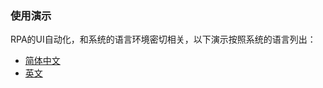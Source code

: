### 使用演示

RPA的UI自动化，和系统的语言环境密切相关，以下演示按照系统的语言列出：
- [简体中文](../../../tree/master/demo/zh_CN)
- [英文](../../../tree/master/demo/en)